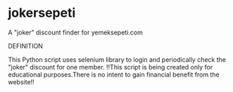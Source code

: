 # jokersepeti
A "joker" discount finder for yemeksepeti.com  

DEFINITION

This Python script uses selenium library to login and periodically check the "joker" discount for one member.  !!This script is being created only for educational purposes.There is no intent to gain financial benefit from the website!!